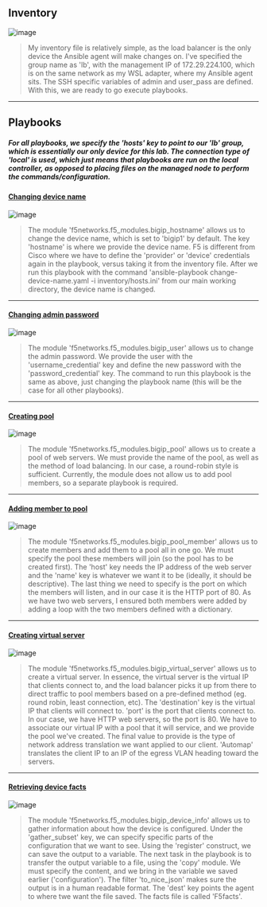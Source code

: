 ## Inventory

![image](https://user-images.githubusercontent.com/81763406/155572531-acf81ec3-75f8-47a4-b08e-defea0283561.png)

> My inventory file is relatively simple, as the load balancer is the only device the Ansible agent will make changes on. I've specified the group name as 'lb', with the management IP of 172.29.224.100, which is on the same network as my WSL adapter, where my Ansible agent sits. The SSH specific variables of admin and user_pass are defined. With this, we are ready to go execute playbooks.
---
## Playbooks
##### *For all playbooks, we specify the 'hosts' key to point to our 'lb' group, which is essentially our only device for this lab. The connection type of 'local' is used, which just means that playbooks are run on the local controller, as opposed to placing files on the managed node to perform the commands/configuration.*

#### [Changing device name](https://github.com/joshchontw/Lab2-F5LoadBalancing-with-Ansible/blob/main/playbooks/change-device-name.yaml)
![image](https://user-images.githubusercontent.com/81763406/155572885-94f1128d-6775-44ca-b2a8-cdbb1fc3f60e.png)

> The module 'f5networks.f5_modules.bigip_hostname' allows us to change the device name, which is set to 'bigip1' by default. The key 'hostname' is where we provide the device name. F5 is different from Cisco where we have to define the 'provider' or 'device' credentials again in the playbook, versus taking it from the inventory file. After we run this playbook with the command 'ansible-playbook change-device-name.yaml -i inventory/hosts.ini' from our main working directory, the device name is changed.
---
#### [Changing admin password](https://github.com/joshchontw/Lab2-F5LoadBalancing-with-Ansible/blob/main/playbooks/change-admin-password.yaml)
![image](https://user-images.githubusercontent.com/81763406/155573865-424b2155-6510-48e1-80b6-15bf92e97a64.png)

> The module 'f5networks.f5_modules.bigip_user' allows us to change the admin password. We provide the user with the 'username_credential' key and define the new password with the 'password_credential' key. The command to run this playbook is the same as above, just changing the playbook name (this will be the case for all other playbooks).
---
#### [Creating pool](https://github.com/joshchontw/Lab2-F5LoadBalancing-with-Ansible/blob/main/playbooks/create-pool.yaml)
![image](https://user-images.githubusercontent.com/81763406/155574600-5a2d0752-db25-4884-9fee-24f7657f0425.png)

> The module 'f5networks.f5_modules.bigip_pool' allows us to create a pool of web servers. We must provide the name of the pool, as well as the method of load balancing. In our case, a round-robin style is sufficient. Currently, the module does not allow us to add pool members, so a separate playbook is required. 
---
#### [Adding member to pool](https://github.com/joshchontw/Lab2-F5LoadBalancing-with-Ansible/blob/main/playbooks/add-pool-member.yaml)
![image](https://user-images.githubusercontent.com/81763406/155576707-a7b43723-109a-457c-8ee1-e4a8ab5c4572.png)

> The module 'f5networks.f5_modules.bigip_pool_member' allows us to create members and add them to a pool all in one go. We must specify the pool these members will join (so the pool has to be created first). The 'host' key needs the IP address of the web server and the 'name' key is whatever we want it to be (ideally, it should be descriptive). The last thing we need to specify is the port on which the members will listen, and in our case it is the HTTP port of 80. As we have two web servers, I ensured both members were added by adding a loop with the two members defined with a dictionary.
---
#### [Creating virtual server](https://github.com/joshchontw/Lab2-F5LoadBalancing-with-Ansible/blob/main/playbooks/create-virtual-server.yaml)
![image](https://user-images.githubusercontent.com/81763406/155574215-cdd03704-5f15-4da8-9d07-68c291ae7c36.png)

> The module 'f5networks.f5_modules.bigip_virtual_server' allows us to create a virtual server. In essence, the virtual server is the virtual IP that clients connect to, and the load balancer picks it up from there to direct traffic to pool members based on a pre-defined method (eg. round robin, least connection, etc). The 'destination' key is the virtual IP that clients will connect to. 'port' is the port that clients connect to. In our case, we have HTTP web servers, so the port is 80. We have to associate our virtual IP with a pool that it will service, and we provide the pool we've created. The final value to provide is the type of network address translation we want applied to our client. 'Automap' translates the client IP to an IP of the egress VLAN heading toward the servers.
---
#### [Retrieving device facts](https://github.com/joshchontw/Lab2-F5LoadBalancing-with-Ansible/blob/main/playbooks/get-facts.yaml)
![image](https://user-images.githubusercontent.com/81763406/155582062-8ee1f608-c5a2-4b16-a962-15bc5217fcf4.png)

> The module 'f5networks.f5_modules.bigip_device_info' allows us to gather information about how the device is configured. Under the 'gather_subset' key, we can specify specific parts of the configuration that we want to see. Using the 'register' construct, we can save the output to a variable. The next task in the playbook is to transfer the output variable to a file, using the 'copy' module. We must specify the content, and we bring in the variable we saved earlier ('configuration'). The filter 'to_nice_json' makes sure the output is in a human readable format. The 'dest' key points the agent to where twe want the file saved. The facts file is called 'F5facts'.
